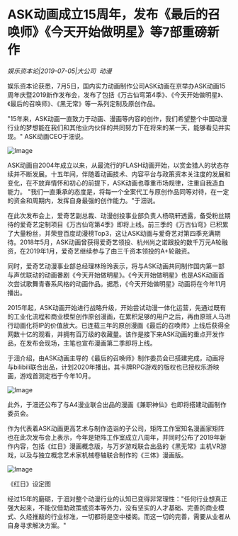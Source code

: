 # ASK动画成立15周年，发布《最后的召唤师》《今天开始做明星》等7部重磅新作

*娱乐资本论|2019-07-05|大公司 
                                                动漫*

娱乐资本论获悉，7月5日，国内实力动画制作公司ASK动画在京举办ASK动画15周年庆暨2019新作发布会，发布了包括《万古仙穹第4季》、《今天开始做明星》、《最后的召唤师》、《黑无常》等一系列定制及原创作品。

"15年来，ASK动画一直致力于动画、漫画等内容的创作，我们希望整个中国动漫行业的梦想能在我们和其他业内伙伴的共同努力下在将来的某一天，能够看见并实现。" ASK动画CEO于沺说。

![Image](https://p3.pstatp.com/large/pgc-image/20e86d5e084a41fc9eabf594957a1d64)

ASK动画自2004年成立以来，从最流行的FLASH动画开始，以赏金猎人的状态存续并不断发展。十五年间，伴随着动画技术、内容平台与政策资本关注度的发展和变化，在不放弃情怀和初心的前提下，ASK动画也尊重市场规律，注重自我造血能力。 "我们一直秉承的态度是，将每一个全案代工与原创作品同等对待，在一定的资金和周期内，发挥自身最强的创作能力。"于沺说。

在此次发布会上，爱奇艺副总裁、动漫创投事业部负责人杨晓轩透露，备受粉丝期待的爱奇艺定制项目《万古仙穹第4季》即将上线。前三季的《万古仙穹》已积累了大量粉丝，并荣登百度动漫榜Top3，这让ASK动画与爱奇艺对第四季充满期待。2018年5月，ASK动画曾获得爱奇艺领投、杭州尚之诺跟投的数千万元A轮融资，在2019年1月，爱奇艺继续参与了由三千资本领投的A+轮融资。

同时，爱奇艺动漫事业部总经理林玲玲表示，将与ASK动画共同制作国内第一部与声优联动的动画番剧《今天开始做明星》。《今天开始做明星》也是ASK动画首次尝试歌舞青春系风格的动画作品。据悉，《今天开始做明星》动画将在今年11月播出。

2015年起，ASK动画开始进行战略升级，开始尝试动漫一体化运营，先通过既有的工业化流程和商业模型创作原创漫画，在累积足够的用户之后，再由原班人马进行动画化将IP的价值放大。已连载三年的原创漫画《最后的召唤师》上线后获得全网数十亿的观看，并拥有百万级的收藏量。该作是接下来ASK动画的重点开发作品，在发布会现场，主笔也宣布漫画第二季即将上线。

于沺介绍，由ASK动画主导的《最后的召唤师》制作委员会已搭建完成，动画将与bilibili联合出品，计划2020年播出。其卡牌RPG游戏的版权也已授权乐游映画，游戏首测定档于今年10月。

![Image](https://p3.pstatp.com/large/pgc-image/07028282707349adbce38f2bf514562f)

此外，于沺还公布了与A4漫业联合出品的漫画《兼职神仙》也即将搭建动画制作委员会。

作为代表着ASK动画更高艺术与制作造诣的子公司，矩阵工作室知名漫画家矩阵也在此次发布会上表示，今年是矩阵工作室成立八周年，并同时公布了2019年新作内容，包括《红日》漫画概念版，与万岁游戏联合出品的《黑无常》主机VR游戏，以及与独立概念艺术家机械卷轴联合制作的《三体》漫画版。

![Image](https://p3.pstatp.com/large/pgc-image/4ec82cd1ac764c81874303509249546e)

《红日》设定图

经过15年的磨砺，于沺对整个动漫行业的认知已变得非常理性："任何行业想真正强大起来，不能仅借助政策或资本等外力，没有坚实的人才基础、完善的商业模式、久经推敲的行业标准，一切都将是空中楼阁。而这一切的完善，需要从业者从自身寻求解决方案。"

